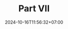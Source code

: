 ---
weight: 2250
title: "Part VII"
description: ""
icon: "book"
date: "2024-10-16T11:56:32+07:00"
lastmod: "2024-10-16T11:56:32+07:00"
draft: false
toc: true
---